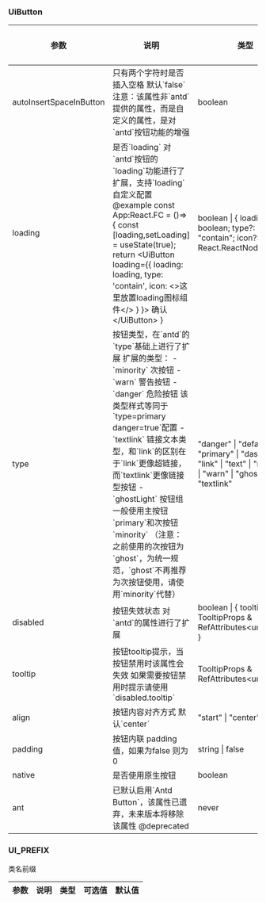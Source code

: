 ### UiButton

| 参数                    | 说明                                                                                                                                                                                                                                                                                                                                                                                                                                                                | 类型                                                                                                                     | 可选值 | 默认值 |
| ----------------------- | ------------------------------------------------------------------------------------------------------------------------------------------------------------------------------------------------------------------------------------------------------------------------------------------------------------------------------------------------------------------------------------------------------------------------------------------------------------------- | ------------------------------------------------------------------------------------------------------------------------ | ------ | ------ |
| autoInsertSpaceInButton | 只有两个字符时是否插入空格 默认\`false\`  注意：该属性非\`antd\`提供的属性，而是自定义的属性，是对\`antd\`按钮功能的增强                                                                                                                                                                                                                                                                                                                                            | boolean                                                                                                                  |        |        |
| loading                 | 是否\`loading\`  对\`antd\`按钮的\`loading\`功能进行了扩展，支持\`loading\`自定义配置 @example const App:React.FC = ()=>{  const \[loading,setLoading] = useState(true); return &lt;UiButton  loading={{    loading: loading,    type: 'contain',    icon: &lt;>这里放置loading图标组件&lt;/>  &#125; &#125;>  确认 &lt;/UiButton> }                                                                                                                                           | boolean \| { loading?: boolean; type?: "cover" \| "contain"; icon?: React.ReactNode; }                                   |        |        |
| type                    | 按钮类型，在\`antd\`的\`type\`基础上进行了扩展  扩展的类型： \- \`minority\` 次按钮 \- \`warn\` 警告按钮 \- \`danger\` 危险按钮 该类型样式等同于\`type=primary danger=true\`配置 \- \`textlink\` 链接文本类型，和\`link\`的区别在于\`link\`更像超链接，而\`textlink\`更像链接型按钮 \- \`ghostLight\`  按钮组一般使用主按钮\`primary\`和次按钮\`minority\` （注意：之前使用的次按钮为\`ghost\`，为统一规范，\`ghost\`不再推荐为次按钮使用，请使用\`minority\`代替） | "danger" \| "default" \| "primary" \| "dashed" \| "link" \| "text" \| "minority" \| "warn" \| "ghostLight" \| "textlink" |        |        |
| disabled                | 按钮失效状态 对\`antd\`的属性进行了扩展                                                                                                                                                                                                                                                                                                                                                                                                                             | boolean \| { tooltip?: TooltipProps & RefAttributes&lt;unknown>; }                                                       |        |        |
| tooltip                 | 按钮tooltip提示，当按钮禁用时该属性会失效  如果需要按钮禁用时提示请使用\`disabled.tooltip\`                                                                                                                                                                                                                                                                                                                                                                         | TooltipProps & RefAttributes&lt;unknown>                                                                                 |        |        |
| align                   | 按钮内容对齐方式 默认\`center\`                                                                                                                                                                                                                                                                                                                                                                                                                                     | "start" \| "center" \| "end"                                                                                             |        |        |
| padding                 | 按钮内联 padding 值，如果为false 则为0                                                                                                                                                                                                                                                                                                                                                                                                                              | string \| false                                                                                                          |        |        |
| native                  | 是否使用原生按钮                                                                                                                                                                                                                                                                                                                                                                                                                                                    | boolean                                                                                                                  |        |        |
| ant                     | 已默认启用\`Antd Button\`，该属性已遗弃，未来版本将移除该属性 @deprecated                                                                                                                                                                                                                                                                                                                                                                                           | never                                                                                                                    |        |        |

### UI_PREFIX

类名前缀

| 参数 | 说明 | 类型 | 可选值 | 默认值 |
| ---- | ---- | ---- | ------ | ------ |
